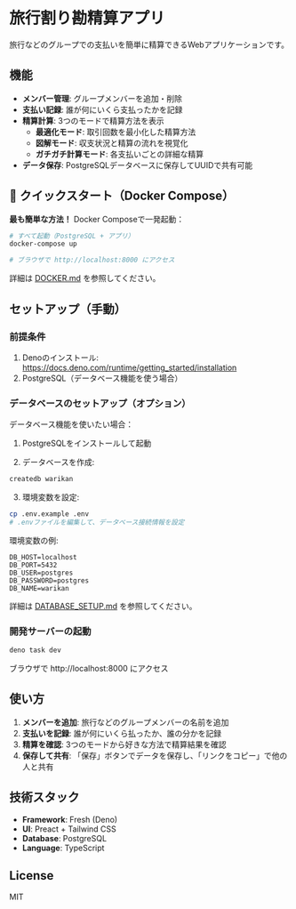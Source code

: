 # 旅行割り勘精算アプリ

旅行などのグループでの支払いを簡単に精算できるWebアプリケーションです。

## 機能

- **メンバー管理**: グループメンバーを追加・削除
- **支払い記録**: 誰が何にいくら支払ったかを記録
- **精算計算**: 3つのモードで精算方法を表示
  - **最適化モード**: 取引回数を最小化した精算方法
  - **図解モード**: 収支状況と精算の流れを視覚化
  - **ガチガチ計算モード**: 各支払いごとの詳細な精算
- **データ保存**: PostgreSQLデータベースに保存してUUIDで共有可能

## 🚀 クイックスタート（Docker Compose）

**最も簡単な方法！** Docker Composeで一発起動：

```bash
# すべて起動（PostgreSQL + アプリ）
docker-compose up

# ブラウザで http://localhost:8000 にアクセス
```

詳細は [DOCKER.md](DOCKER.md) を参照してください。

## セットアップ（手動）

### 前提条件

1. Denoのインストール: https://docs.deno.com/runtime/getting_started/installation
2. PostgreSQL（データベース機能を使う場合）

### データベースのセットアップ（オプション）

データベース機能を使いたい場合：

1. PostgreSQLをインストールして起動

2. データベースを作成:
```bash
createdb warikan
```

3. 環境変数を設定:
```bash
cp .env.example .env
# .envファイルを編集して、データベース接続情報を設定
```

環境変数の例:
```
DB_HOST=localhost
DB_PORT=5432
DB_USER=postgres
DB_PASSWORD=postgres
DB_NAME=warikan
```

詳細は [DATABASE_SETUP.md](DATABASE_SETUP.md) を参照してください。

### 開発サーバーの起動

```bash
deno task dev
```

ブラウザで http://localhost:8000 にアクセス

## 使い方

1. **メンバーを追加**: 旅行などのグループメンバーの名前を追加
2. **支払いを記録**: 誰が何にいくら払ったか、誰の分かを記録
3. **精算を確認**: 3つのモードから好きな方法で精算結果を確認
4. **保存して共有**: 「保存」ボタンでデータを保存し、「リンクをコピー」で他の人と共有

## 技術スタック

- **Framework**: Fresh (Deno)
- **UI**: Preact + Tailwind CSS
- **Database**: PostgreSQL
- **Language**: TypeScript

## License

MIT

